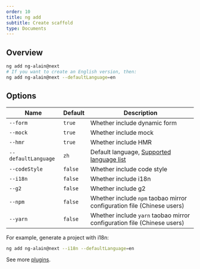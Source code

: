 ```yaml
---
order: 10
title: ng add
subtitle: Create scaffold
type: Documents
---
```


## Overview

```bash
ng add ng-alain@next
# If you want to create an English version, then:
ng add ng-alain@next --defaultLanguage=en
```

## Options

| Name                | Default | Description                                                             |
| ------------------- | ------- | ----------------------------------------------------------------------- |
| `--form`            | `true`  | Whether include dynamic form                                            |
| `--mock`            | `true`  | Whether include mock                                                    |
| `--hmr`             | `true`  | Whether include HMR                                                     |
| `--defaultLanguage` | `zh`    | Default language, [Supported language list](/cli/plugin/en#Supported-language-list)  |
| `--codeStyle`       | `false` | Whether include code style                                              |
| `--i18n`            | `false` | Whether include i18n                                                    |
| `--g2`              | `false` | Whether include g2                                                      |
| `--npm`             | `false` | Whether include `npm` taobao mirror configuration file (Chinese users)  |
| `--yarn`            | `false` | Whether include `yarn` taobao mirror configuration file (Chinese users) |

For example, generate a project with i18n:

```bash
ng add ng-alain@next --i18n --defaultLanguage=en
```

See more [plugins](/cli/plugin).
